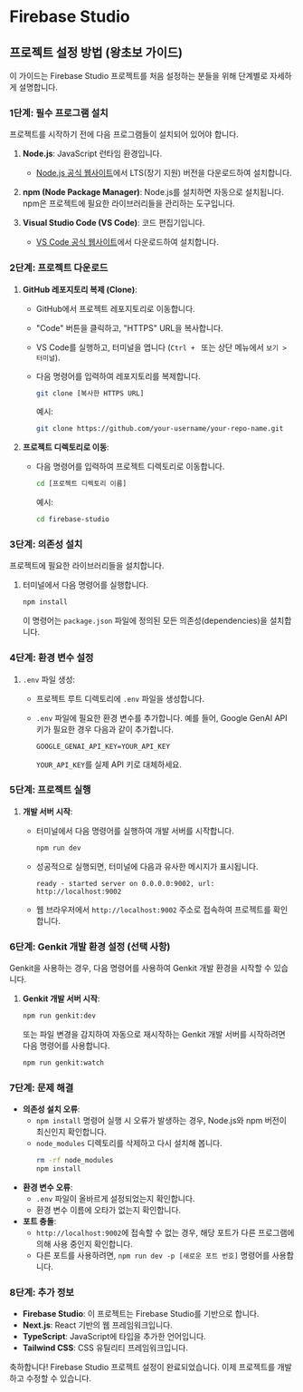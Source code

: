 # Firebase Studio

## 프로젝트 설정 방법 (왕초보 가이드)

이 가이드는 Firebase Studio 프로젝트를 처음 설정하는 분들을 위해 단계별로 자세하게 설명합니다.

### 1단계: 필수 프로그램 설치

프로젝트를 시작하기 전에 다음 프로그램들이 설치되어 있어야 합니다.

1.  **Node.js**: JavaScript 런타임 환경입니다.

    *   [Node.js 공식 웹사이트](https://nodejs.org/)에서 LTS(장기 지원) 버전을 다운로드하여 설치합니다.

2.  **npm (Node Package Manager)**: Node.js를 설치하면 자동으로 설치됩니다. npm은 프로젝트에 필요한 라이브러리들을 관리하는 도구입니다.

3.  **Visual Studio Code (VS Code)**: 코드 편집기입니다.

    *   [VS Code 공식 웹사이트](https://code.visualstudio.com/)에서 다운로드하여 설치합니다.

### 2단계: 프로젝트 다운로드

1.  **GitHub 레포지토리 복제 (Clone)**:

    *   GitHub에서 프로젝트 레포지토리로 이동합니다.
    *   "Code" 버튼을 클릭하고, "HTTPS" URL을 복사합니다.

    *   VS Code를 실행하고, 터미널을 엽니다 (`Ctrl + ` 또는 상단 메뉴에서 `보기 > 터미널`).

    *   다음 명령어를 입력하여 레포지토리를 복제합니다.

        ```bash
        git clone [복사한 HTTPS URL]
        ```

        예시:

        ```bash
        git clone https://github.com/your-username/your-repo-name.git
        ```

2.  **프로젝트 디렉토리로 이동**:

    *   다음 명령어를 입력하여 프로젝트 디렉토리로 이동합니다.

        ```bash
        cd [프로젝트 디렉토리 이름]
        ```

        예시:

        ```bash
        cd firebase-studio
        ```

### 3단계: 의존성 설치

프로젝트에 필요한 라이브러리들을 설치합니다.

1.  터미널에서 다음 명령어를 실행합니다.

    ```bash
    npm install
    ```

    이 명령어는 `package.json` 파일에 정의된 모든 의존성(dependencies)을 설치합니다.

### 4단계: 환경 변수 설정

1.  `.env` 파일 생성:

    *   프로젝트 루트 디렉토리에 `.env` 파일을 생성합니다.
    *   `.env` 파일에 필요한 환경 변수를 추가합니다. 예를 들어, Google GenAI API 키가 필요한 경우 다음과 같이 추가합니다.

        ```
        GOOGLE_GENAI_API_KEY=YOUR_API_KEY
        ```

        `YOUR_API_KEY`를 실제 API 키로 대체하세요.

### 5단계: 프로젝트 실행

1.  **개발 서버 시작**:

    *   터미널에서 다음 명령어를 실행하여 개발 서버를 시작합니다.

        ```bash
        npm run dev
        ```

    *   성공적으로 실행되면, 터미널에 다음과 유사한 메시지가 표시됩니다.

        ```
        ready - started server on 0.0.0.0:9002, url: http://localhost:9002
        ```

    *   웹 브라우저에서 `http://localhost:9002` 주소로 접속하여 프로젝트를 확인합니다.

### 6단계: Genkit 개발 환경 설정 (선택 사항)

Genkit을 사용하는 경우, 다음 명령어를 사용하여 Genkit 개발 환경을 시작할 수 있습니다.

1.  **Genkit 개발 서버 시작**:

    ```bash
    npm run genkit:dev
    ```

    또는 파일 변경을 감지하여 자동으로 재시작하는 Genkit 개발 서버를 시작하려면 다음 명령어를 사용합니다.

    ```bash
    npm run genkit:watch
    ```

### 7단계: 문제 해결

*   **의존성 설치 오류**:
    *   `npm install` 명령어 실행 시 오류가 발생하는 경우, Node.js와 npm 버전이 최신인지 확인합니다.
    *   `node_modules` 디렉토리를 삭제하고 다시 설치해 봅니다.
        ```bash
        rm -rf node_modules
        npm install
        ```
*   **환경 변수 오류**:
    *   `.env` 파일이 올바르게 설정되었는지 확인합니다.
    *   환경 변수 이름에 오타가 없는지 확인합니다.
*   **포트 충돌**:
    *   `http://localhost:9002`에 접속할 수 없는 경우, 해당 포트가 다른 프로그램에 의해 사용 중인지 확인합니다.
    *   다른 포트를 사용하려면, `npm run dev -p [새로운 포트 번호]` 명령어를 사용합니다.

### 8단계: 추가 정보

*   **Firebase Studio**: 이 프로젝트는 Firebase Studio를 기반으로 합니다.
*   **Next.js**: React 기반의 웹 프레임워크입니다.
*   **TypeScript**: JavaScript에 타입을 추가한 언어입니다.
*   **Tailwind CSS**: CSS 유틸리티 프레임워크입니다.

축하합니다! Firebase Studio 프로젝트 설정이 완료되었습니다. 이제 프로젝트를 개발하고 수정할 수 있습니다.
